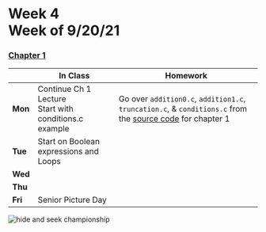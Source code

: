 <meta http-equiv="refresh" content="300"/>

# Week 4<br>Week of 9/20/21 

### [Chapter 1](/apcsp/curriculum/1)  

  |       |In Class               |Homework   |
  |-------|---------              |---------  |
  |**Mon**|Continue Ch 1 Lecture<br>Start with conditions.c example |Go over `addition0.c`, `addition1.c`, `truncation.c`, & `conditions.c` from the [source code](https://cdn.cs50.net/2020/fall/lectures/1/src1.pdf) for chapter 1 |
  |**Tue**|Start on Boolean expressions and Loops | |
  |**Wed**| | |
  |**Thu**| | |
  |**Fri**|Senior Picture Day | |

<img src="https://i.redd.it/es9fpe3llr3z.jpg" alt="hide and seek championship">